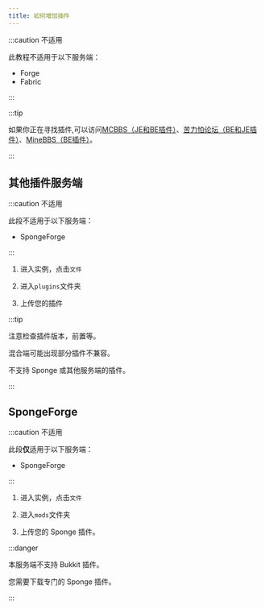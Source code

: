 ```yaml
---
title: 如何增加插件
---
```


:::caution 不适用

此教程不适用于以下服务端：

- Forge
- Fabric

:::

:::tip

如果你正在寻找插件,可以访问[MCBBS（JE和BE插件）](https://www.mcbbs.net)、[苦力怕论坛（BE和JE插件）](https://klpbbs.com)、[MineBBS（BE插件）](https://www.minebbs.com)。

:::

## 其他插件服务端

:::caution 不适用

此段不适用于以下服务端：

- SpongeForge

:::

1. 进入实例，点击`文件`

2. 进入`plugins`文件夹

3. 上传您的插件

:::tip

注意检查插件版本，前置等。  

混合端可能出现部分插件不兼容。  

不支持 Sponge 或其他服务端的插件。

:::

## SpongeForge

:::caution 不适用

此段**仅**适用于以下服务端：

- SpongeForge

:::

1. 进入实例，点击`文件`

2. 进入`mods`文件夹

3. 上传您的 Sponge 插件。

:::danger

本服务端不支持 Bukkit 插件。  

您需要下载专门的 Sponge 插件。

:::
